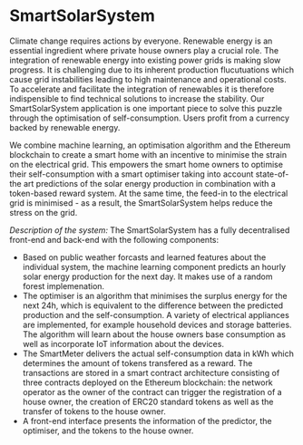 # SmartSolarSystem

Climate change requires actions by everyone. Renewable energy is an essential ingredient where private house owners play a crucial role. 
The integration of renewable energy into existing power grids is making slow progress. It is challenging due to its inherent production flucutuations which cause grid instabilities leading to high maintenance and operational costs. 
To accelerate and facilitate the integration of renewables it is therefore indispensible to find technical solutions to increase the stability. Our SmartSolarSystem application is one important piece to solve this puzzle through the optimisation of self-consumption. Users profit from a currency backed by renewable energy.


We combine machine learning, an optimisation algorithm and the Ethereum blockchain to create a smart home with an incentive to minimise the strain on the electrical grid. This empowers the smart home owners to optimise their self-consumption with a smart optimiser taking into account state-of-the art predictions of the solar energy production in combination with a token-based reward system. At the same time, the feed-in to the electrical grid is minimised - as a result, the SmartSolarSystem helps reduce the stress on the grid.


*Description of the system:*
The SmartSolarSystem has a fully decentralised front-end and back-end with the following components:
- Based on public weather forcasts and learned features about the individual system, the machine learning component predicts an hourly solar energy production for the next day. It makes use of a random forest implemenation.
- The optimiser is an algorithm that minimises the surplus energy for the next 24h, which is equivalent to the difference between the predicted production and the self-consumption. A variety of electrical appliances are implemented, for example household devices and storage batteries. The algorithm will learn about the house owners base consumption as well as incorporate IoT information about the devices.
- The SmartMeter delivers the actual self-consumption data in kWh which determines the amount of tokens transfered as a reward. The transactions are stored in a smart contract architecture consisting of three contracts deployed on the Ethereum blockchain: the network operator as the owner of the contract can trigger the registration of a house owner, the creation  of ERC20 standard tokens as well as the transfer of tokens to the house owner.
- A front-end interface presents the information of the predictor, the optimiser, and the tokens to the house owner.
